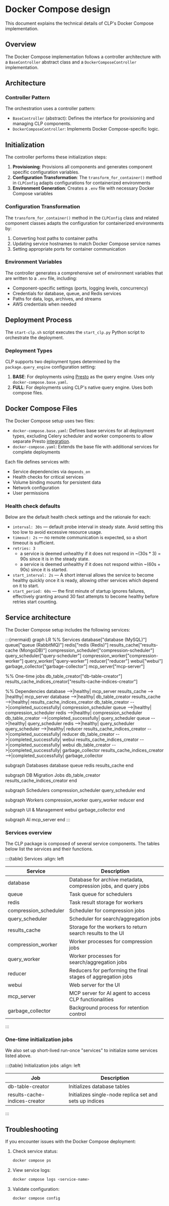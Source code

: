 # Docker Compose design

This document explains the technical details of CLP's Docker Compose implementation.

## Overview

The Docker Compose implementation follows a controller architecture with a `BaseController` abstract
class and a `DockerComposeController` implementation.

## Architecture

### Controller Pattern

The orchestration uses a controller pattern:

* `BaseController` (abstract): Defines the interface for provisioning and managing CLP components.
* `DockerComposeController`: Implements Docker Compose-specific logic.

## Initialization

The controller performs these initialization steps:

1. **Provisioning**: Provisions all components and generates component specific configuration
   variables.
2. **Configuration Transformation**: The `transform_for_container()` method in `CLPConfig` adapts
   configurations for containerized environments
3. **Environment Generation**: Creates a `.env` file with necessary Docker Compose variables  

### Configuration Transformation

The `transform_for_container()` method in the `CLPConfig` class and related component classes
adapts the configuration for containerized environments by:

1. Converting host paths to container paths
2. Updating service hostnames to match Docker Compose service names
3. Setting appropriate ports for container communication

### Environment Variables

The controller generates a comprehensive set of environment variables that are written to a `.env`
file, including:

* Component-specific settings (ports, logging levels, concurrency)
* Credentials for database, queue, and Redis services
* Paths for data, logs, archives, and streams
* AWS credentials when needed

## Deployment Process

The `start-clp.sh` script executes the `start_clp.py` Python script to orchestrate the deployment.

### Deployment Types

CLP supports two deployment types determined by the `package.query_engine` configuration setting:

1. **BASE**: For deployments using [Presto][presto-integration] as the query engine. Uses only
   `docker-compose.base.yaml`.
2. **FULL**: For deployments using CLP's native query engine. Uses both compose files.

## Docker Compose Files

The Docker Compose setup uses two files:

* `docker-compose.base.yaml`: Defines base services for all deployment types, excluding Celery
  scheduler and worker components to allow separate Presto [integration][presto-integration].
* `docker-compose.yaml`: Extends the base file with additional services for complete deployments

Each file defines services with:

* Service dependencies via `depends_on`
* Health checks for critical services
* Volume binding mounts for persistent data
* Network configuration
* User permissions

### Health check defaults

Below are the default health check settings and the rationale for each:

* `interval: 30s` — default probe interval in steady state. Avoid setting this too low to avoid 
  excessive resource usage.
* `timeout: 2s` — no remote communication is expected, so a short timeout is sufficient.
* `retries: 3`
  - a service is deemed unhealthy if it does not respond in ~(30s * 3) = 90s since it is in the
    steady state.
  - a service is deemed unhealthy if it does not respond within ~(60s + 90s) since it is started.
* `start_interval: 2s` — A short interval allows the service to become healthy quickly once it 
  is ready, allowing other services which depend on it to start.
* `start_period: 60s` — the first minute of startup ignores failures, effectively granting around 30
  fast attempts to become healthy before retries start counting.

## Service architecture

The Docker Compose setup includes the following services:

:::{mermaid}
graph LR
  %% Services
  database["database (MySQL)"]
  queue["queue (RabbitMQ)"]
  redis["redis (Redis)"]
  results_cache["results-cache (MongoDB)"]
  compression_scheduler["compression-scheduler"]
  query_scheduler["query-scheduler"]
  compression_worker["compression-worker"]
  query_worker["query-worker"]
  reducer["reducer"]
  webui["webui"]
  garbage_collector["garbage-collector"]
  mcp_server["mcp-server"]

  %% One-time jobs
  db_table_creator["db-table-creator"]
  results_cache_indices_creator["results-cache-indices-creator"]

  %% Dependencies
  database -->|healthy| mcp_server
  results_cache --> |healthy| mcp_server
  database -->|healthy| db_table_creator
  results_cache -->|healthy| results_cache_indices_creator
  db_table_creator -->|completed_successfully| compression_scheduler
  queue -->|healthy| compression_scheduler
  redis -->|healthy| compression_scheduler
  db_table_creator -->|completed_successfully| query_scheduler
  queue -->|healthy| query_scheduler
  redis -->|healthy| query_scheduler
  query_scheduler -->|healthy| reducer
  results_cache_indices_creator -->|completed_successfully| reducer
  db_table_creator -->|completed_successfully| webui
  results_cache_indices_creator -->|completed_successfully| webui
  db_table_creator -->|completed_successfully| garbage_collector
  results_cache_indices_creator -->|completed_successfully| garbage_collector

  subgraph Databases
    database
    queue
    redis
    results_cache
  end

  subgraph DB Migration Jobs
    db_table_creator
    results_cache_indices_creator
  end

  subgraph Schedulers
    compression_scheduler
    query_scheduler
  end

  subgraph Workers
    compression_worker
    query_worker
    reducer
  end

  subgraph UI & Management
    webui
    garbage_collector
  end

  subgraph AI
    mcp_server
  end
:::

### Services overview

The CLP package is composed of several service components. The tables below list the services and
their functions.

:::{table} Services
:align: left

| Service               | Description                                                     |
|-----------------------|-----------------------------------------------------------------|
| database              | Database for archive metadata, compression jobs, and query jobs |
| queue                 | Task queue for schedulers                                       |
| redis                 | Task result storage for workers                                 |
| compression_scheduler | Scheduler for compression jobs                                  |
| query_scheduler       | Scheduler for search/aggregation jobs                           |
| results_cache         | Storage for the workers to return search results to the UI      |
| compression_worker    | Worker processes for compression jobs                           |
| query_worker          | Worker processes for search/aggregation jobs                    |
| reducer               | Reducers for performing the final stages of aggregation jobs    |
| webui                 | Web server for the UI                                           |
| mcp_server            | MCP server for AI agent to access CLP functionalities                |
| garbage_collector     | Background process for retention control                        |
:::

### One-time initialization jobs

We also set up short-lived run-once "services" to initialize some services listed above.

:::{table} Initialization jobs
:align: left

| Job                           | Description                                             |
|-------------------------------|---------------------------------------------------------|
| db-table-creator              | Initializes database tables                             |
| results-cache-indices-creator | Initializes single-node replica set and sets up indices |
:::

## Troubleshooting

If you encounter issues with the Docker Compose deployment:

1. Check service status:
   ```bash
   docker compose ps
   ```

2. View service logs:
   ```bash
   docker compose logs <service-name>
   ```

3. Validate configuration:
   ```bash
   docker compose config
   ```

[presto-integration]: ../user-docs/guides-using-presto.md
